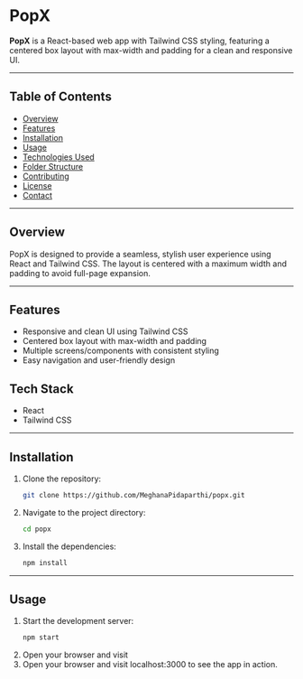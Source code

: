 # PopX

**PopX** is a React-based web app with Tailwind CSS styling, featuring a centered box layout with max-width and padding for a clean and responsive UI.

---

## Table of Contents
- [Overview](#overview)  
- [Features](#features)  
- [Installation](#installation)  
- [Usage](#usage)  
- [Technologies Used](#technologies-used)  
- [Folder Structure](#folder-structure)  
- [Contributing](#contributing)  
- [License](#license)  
- [Contact](#contact)

---

## Overview  
PopX is designed to provide a seamless, stylish user experience using React and Tailwind CSS. The layout is centered with a maximum width and padding to avoid full-page expansion.

---

## Features
- Responsive and clean UI using Tailwind CSS  
- Centered box layout with max-width and padding  
- Multiple screens/components with consistent styling  
- Easy navigation and user-friendly design

## Tech Stack 
- React
- Tailwind CSS
---
## Installation
1. Clone the repository:
   ```bash
   git clone https://github.com/MeghanaPidaparthi/popx.git
2. Navigate to the project directory:
   ```bash
   cd popx
3. Install the dependencies:
   ```bash
   npm install
---
## Usage
1. Start the development server:
   ```bash
   npm start
2. Open your browser and visit
2. Open your browser and visit localhost:3000 to see the app in action.       
